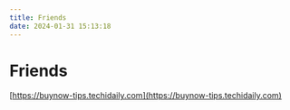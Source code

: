 ```yaml
---
title: Friends
date: 2024-01-31 15:13:18
---
```


# Friends

[https://buynow-tips.techidaily.com](https://buynow-tips.techidaily.com)